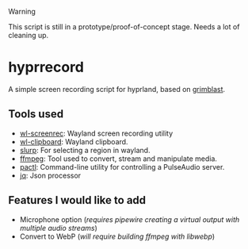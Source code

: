 > [!WARNING]
> This script is still in a prototype/proof-of-concept stage. Needs a
> lot of cleaning up.

# hyprrecord

A simple screen recording script for hyprland, based on
[grimblast](https://github.com/hyprwm/contrib/tree/main/grimblast).

## Tools used

- [wl-screenrec](https://github.com/russelltg/wl-screenrec): Wayland screen
  recording utility
- [wl-clipboard](https://github.com/bugaevc/wl-clipboard): Wayland clipboard.
- [slurp](https://github.com/emersion/slurp): For selecting a region in wayland.
- [ffmpeg](https://ffmpeg.org/): Tool used to convert, stream and manipulate
  media.
- [pactl](https://manpages.ubuntu.com/manpages/jammy/en/man1/pactl.1.html):
  Command-line utility for controlling a PulseAudio server.
- [jq](https://github.com/jqlang/jq): Json processor

## Features I would like to add

- Microphone option (_requires pipewire creating a virtual output with multiple
  audio streams_)
- Convert to WebP (_will require building ffmpeg with libwebp_)
